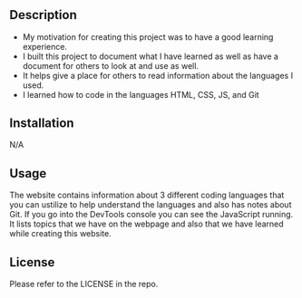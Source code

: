 # <Prework-Study-Guide>

## Description

- My motivation for creating this project was to have a good learning experience.
- I built this project to document what I have learned as well as have a document for others to look at and use as well.
- It helps give a place for others to read information about the languages I used.
- I learned how to code in the languages HTML, CSS, JS, and Git

## Installation

N/A

## Usage

The website contains information about 3 different coding languages that you can ustilize to help understand the languages and also has notes about Git. If you go into the DevTools console you can see the JavaScript running. It lists topics that we have on the webpage and also that we have learned while creating this website.


## License

Please refer to the LICENSE in the repo.
